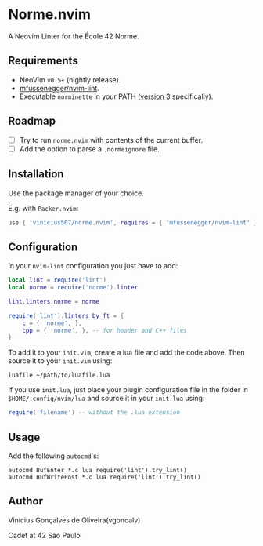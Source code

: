 # Norme.nvim

A Neovim Linter for the École 42 Norme.

Requirements
---

- NeoVim `v0.5+` (nightly release).
- [mfussenegger/nvim-lint](https://github.com/mfussenegger/nvim-lint).
- Executable `norminette` in your PATH ([version 3](https://github.com/42School/norminette) specifically).

Roadmap
---

- [ ] Try to run `norme.nvim` with contents of the current buffer.
- [ ] Add the option to parse a `.normeignore` file.

Installation
---

Use the package manager of your choice.

E.g. with `Packer.nvim`:

```lua
use { 'vinicius507/norme.nvim', requires = { 'mfussenegger/nvim-lint' } }
```

Configuration
---

In your `nvim-lint` configuration you just have to add:

```lua
local lint = require('lint')
local norme = require('norme').linter

lint.linters.norme = norme

require('lint').linters_by_ft = {
	c = { 'norme', },
	cpp = { 'norme', }, -- for header and C++ files
}
```

To add it to your `init.vim`, create a lua file and add the code above. Then source it to your `init.vim` using:

```vim
luafile ~/path/to/luafile.lua
```

If you use `init.lua`, just place your plugin configuration file in the folder in `$HOME/.config/nvim/lua` and source it in your `init.lua` using:
```lua
require('filename') -- without the .lua extension
```

Usage
---

Add the following `autocmd`'s:

```vim
autocmd BufEnter *.c lua require('lint').try_lint()
autocmd BufWritePost *.c lua require('lint').try_lint()
```

Author
---

Vinícius Gonçalves de Oliveira(vgoncalv)

Cadet at 42 São Paulo
